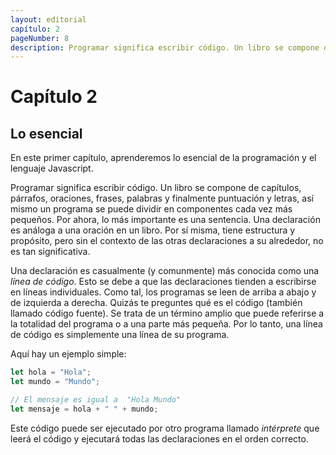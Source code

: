 ```yaml
---
layout: editorial
capítulo: 2
pageNumber: 8
description: Programar significa escribir código. Un libro se compone de capítulos, párrafos, oraciones, frases, palabras y finalmente puntuación y letras, así mismo un programa se puede dividir en componentes cada vez más pequeños.
---
```


# Capítulo 2

## Lo esencial

En este primer capítulo, aprenderemos lo esencial de la programación y el lenguaje Javascript.

Programar significa escribir código. Un libro se compone de capítulos, párrafos, oraciones, frases, palabras y finalmente puntuación y letras, así mismo un programa se puede dividir en componentes cada vez más pequeños. Por ahora, lo más importante es  una sentencia. Una declaración es análoga a una oración en un libro. Por sí misma, tiene estructura y propósito, pero sin el contexto de las otras declaraciones a su alrededor, no es tan significativa.

Una declaración es casualmente (y comunmente) más conocida como una _línea de código_. Esto se debe a que las declaraciones tienden a escribirse en líneas individuales. Como tal, los programas se leen de arriba a abajo y de izquierda a derecha. Quizás te preguntes qué es el código (también llamado código fuente). Se trata de un término amplio que puede referirse a la totalidad del programa o a una parte más pequeña. Por lo tanto, una línea de código es simplemente una línea de su programa.

Aquí hay un ejemplo simple:

```javascript
let hola = "Hola";
let mundo = "Mundo";

// El mensaje es igual a  "Hola Mundo"
let mensaje = hola + " " + mundo;
```

Este código puede ser ejecutado por otro programa llamado _intérprete_ que leerá el código y ejecutará todas las declaraciones en el orden correcto.
